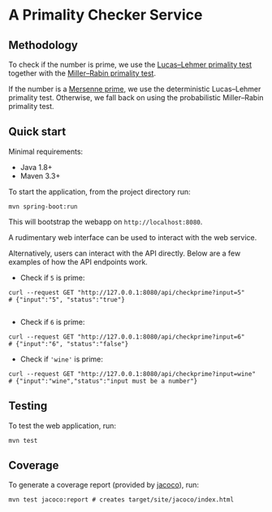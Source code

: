 # A Primality Checker Service

## Methodology
To check if the number is prime, we use the [Lucas–Lehmer primality test](https://en.wikipedia.org/wiki/Lucas%E2%80%93Lehmer_primality_test) together with the [Miller–Rabin primality test](https://en.wikipedia.org/wiki/Miller%E2%80%93Rabin_primality_test). 


If the number is a [Mersenne prime](https://en.wikipedia.org/wiki/Mersenne_prime), we use the deterministic Lucas–Lehmer primality test. 
Otherwise, we fall back on using the probabilistic Miller–Rabin primality test.
 

## Quick start

Minimal requirements:
- Java 1.8+
- Maven 3.3+


To start the application, from the project directory run:
```
mvn spring-boot:run
```
This will bootstrap the webapp on `http://localhost:8080`.

A rudimentary web interface can be used to interact with the web service. 

Alternatively, users can interact with the API directly. Below are a few examples of how the API endpoints work.

- Check if `5` is prime:

```
curl --request GET "http://127.0.0.1:8080/api/checkprime?input=5"
# {"input":"5", "status":"true"}
 
```

- Check if `6` is prime:
```
curl --request GET "http://127.0.0.1:8080/api/checkprime?input=6"
# {"input":"6", "status":"false"}
```

- Check if `'wine'` is prime:
```
curl --request GET "http://127.0.0.1:8080/api/checkprime?input=wine"
# {"input":"wine","status":"input must be a number"}
```

## Testing

To test the web application, run:
```
mvn test
```

## Coverage

To generate a coverage report (provided by [jacoco](https://github.com/jacoco/jacoco)), run:
```
mvn test jacoco:report # creates target/site/jacoco/index.html
```


